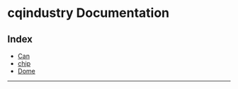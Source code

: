# cqindustry Documentation

## Index

* [Can](./can.md)
* [chip](./chip.md)
* [Dome](./dome.md)

---

